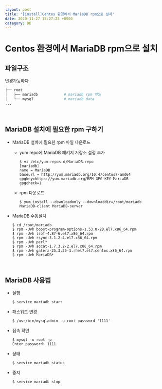 ```yaml
---
layout: post
title: "[install]Centos 환경에서 MariaDB rpm으로 설치"
date: 2020-11-27 15:27:23 +0900
category: DB
---
```


# Centos 환경에서 MariaDB rpm으로 설치

## 파일구조

변경가능하다

```sh
├── root
│   ├── mariadb            # mariadb rpm 파일
│   └── mysql              # mariadb data
...
```


<br/>

## MariaDB 설치에 필요한 rpm 구하기

- MariaDB 설치에 필요한 rpm 파일 다운로드

  - yum repo에 MariaDB 패키지 저장소 설정 추가

    ```console
    $ vi /etc/yum.repos.d/MariaDB.repo
    [mariadb]
    name = MariaDB
    baseurl = http://yum.mariadb.org/10.4/centos7-amd64
    gpgkey=https://yum.mariadb.org/RPM-GPG-KEY-MariaDB
    gpgcheck=1
    ```

  - rpm 다운로드

    ```console
    $ yum install --downloadonly --downloaddir=/root/mariadb MariaDB-client MariaDB-server
    ```

* MariaDB 수동설치
  ```console
  $ cd /root/mariadb
  $ rpm -Uvh boost-program-options-1.53.0-28.el7.x86_64.rpm
  $ rpm -Uvh lsof-4.87-6.el7.x86_64.rpm
  $ rpm -Uvh rsync-3.1.2-4.el7.x86_64.rpm
  $ rpm -Uvh perl*
  $ rpm -Uvh socat-1.7.3.2-2.el7.x86_64.rpm
  $ rpm -Uvh galera-25.3.25-1.rhel7.el7.centos.x86_64.rpm
  $ rpm -Uvh MariaDB*
  ```

<br/>

## MariaDB 사용법

- 실행

  ```console
  $ service mariadb start
  ```

- 패스워드 변경

  ```console
  $ /usr/bin/mysqladmin -u root password '1111'
  ```

- 접속 확인

  ```console
  $ mysql -u root -p
  Enter password: 1111
  ```

- 상태

  ```console
  $ service mariadb status
  ```

- 중지
  ```console
  $ service mariadb stop
  ```

